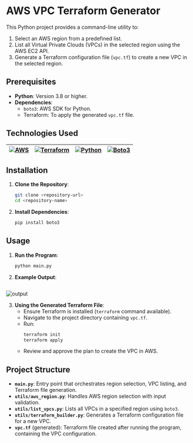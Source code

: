 # AWS VPC Terraform Generator


This Python project provides a command-line utility to:
1. Select an AWS region from a predefined list.
2. List all Virtual Private Clouds (VPCs) in the selected region using the AWS EC2 API.
3. Generate a Terraform configuration file (`vpc.tf`) to create a new VPC in the selected region.


## Prerequisites

- **Python**: Version 3.8 or higher.
- **Dependencies**:
  - `boto3`: AWS SDK for Python.
  - Terraform: To apply the generated `vpc.tf` file.

## Technologies Used

| [![AWS](https://cdn.jsdelivr.net/npm/@intergrav/devins-badges@3/assets/cozy/supported/aws_vector.svg)](https://aws.amazon.com/) | [![Terraform](https://cdn.jsdelivr.net/npm/@intergrav/devins-badges@3/assets/cozy/supported/terraform_vector.svg)](https://www.terraform.io/) | [![Python](https://cdn.jsdelivr.net/npm/@intergrav/devins-badges@3/assets/cozy/supported/python_vector.svg)](https://www.python.org/) | [![Boto3](https://raw.githubusercontent.com/boto/boto3/master/docs/source/_static/images/boto3-logo.png)](https://boto3.amazonaws.com/v1/documentation/api/latest/index.html) |
|-------|-------|-------|-------|


## Installation

1. **Clone the Repository**:
   ```bash
   git clone <repository-url>
   cd <repository-name>
   ```


3. **Install Dependencies**:
   ```bash
   pip install boto3
   ```

## Usage

1. **Run the Program**:
   ```bash
   python main.py
   ```

2. **Example Output**:
   ```
<img src="https://github.com/user-attachments/assets/1dbd163a-7b89-434d-9aa3-7e2d32d192fd" alt="output">

3. **Using the Generated Terraform File**:
   - Ensure Terraform is installed (`terraform` command available).
   - Navigate to the project directory containing `vpc.tf`.
   - Run:
     ```bash
     terraform init
     terraform apply
     ```
   - Review and approve the plan to create the VPC in AWS.

## Project Structure

- **`main.py`**: Entry point that orchestrates region selection, VPC listing, and Terraform file generation.
- **`utils/aws_region.py`**: Handles AWS region selection with input validation.
- **`utils/list_vpcs.py`**: Lists all VPCs in a specified region using `boto3`.
- **`utils/terraform_builder.py`**: Generates a Terraform configuration file for a new VPC.
- **`vpc.tf`** (generated): Terraform file created after running the program, containing the VPC configuration.
